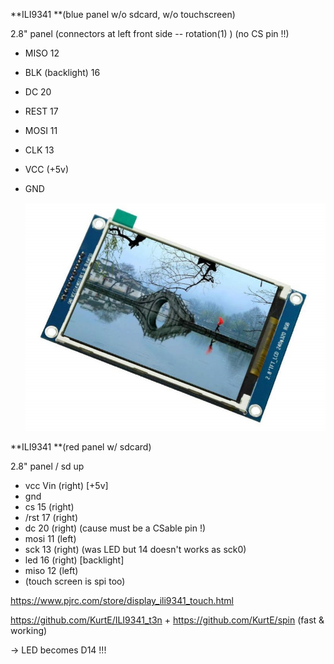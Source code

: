 **ILI9341 **(blue panel w/o sdcard, w/o touchscreen)

2.8" panel (connectors at left front side -- rotation(1) ) (no CS pin !!)

- MISO     12

- BLK (backlight) 16

- DC          20

- REST      17

- MOSI     11

- CLK        13

- VCC (+5v)

- GND

  ![new ILI screen](./newILI9341.jpg)



**ILI9341 **(red panel w/ sdcard)

2.8" panel / sd up

- vcc		Vin (right) [+5v]
- gnd
- cs		15 (right)
- /rst		17 (right) 
- dc		20 (right) (cause must be a CSable pin !)
- mosi	11 (left)
- sck		13 (right) (was LED but 14 doesn't works as sck0)
- led		16 (right) [backlight]
- miso	12 (left)
- (touch screen is spi too)

https://www.pjrc.com/store/display_ili9341_touch.html

https://github.com/KurtE/ILI9341_t3n + https://github.com/KurtE/spin (fast & working)

-> LED becomes D14 !!!



